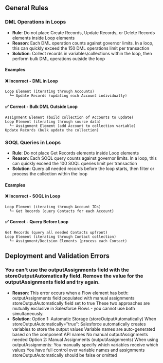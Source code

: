 ## General Rules

### DML Operations in Loops
- **Rule**: Do not place Create Records, Update Records, or Delete Records elements inside Loop elements
- **Reason**: Each DML operation counts against governor limits. In a loop, this can quickly exceed the 150 DML operations limit per transaction
- **Solution**: Collect records in variables/collections within the loop, then perform bulk DML operations outside the loop

#### Examples

#### ❌ Incorrect - DML in Loop
```
Loop Element (iterating through Accounts)
  └─ Update Records (updating each Account individually)
```

#### ✅ Correct - Bulk DML Outside Loop
```
Assignment Element (build collection of Accounts to update)
Loop Element (iterating through source data)
  └─ Assignment Element (add Account to collection variable)
Update Records (bulk update the collection)
```

### SOQL Queries in Loops  
- **Rule**: Do not place Get Records elements inside Loop elements
- **Reason**: Each SOQL query counts against governor limits. In a loop, this can quickly exceed the 100 SOQL queries limit per transaction
- **Solution**: Query all needed records before the loop starts, then filter or process the collection within the loop

#### Examples

#### ❌ Incorrect - SOQL in Loop
```
Loop Element (iterating through Account IDs)
  └─ Get Records (query Contacts for each Account)
```

#### ✅ Correct - Query Before Loop
```
Get Records (query all needed Contacts upfront)
Loop Element (iterating through Contact collection)
  └─ Assignment/Decision Elements (process each Contact)
```

## Deployment and Validation Errors

### You can't use the outputAssignments field with the storeOutputAutomatically field. Remove the value for the outputAssignments field and try again.
- **Reason**: This error occurs when a Flow element has both:
outputAssignments field populated with manual assignments
storeOutputAutomatically field set to true
These two approaches are mutually exclusive in Salesforce Flows - you cannot use both simultaneously.
- **Solution**: Option 1: Automatic Storage (storeOutputAutomatically)
When storeOutputAutomatically="true":
Salesforce automatically creates variables to store the output values
Variable names are auto-generated based on the component API names
No manual outputAssignments needed
Option 2: Manual Assignments (outputAssignments)
When using outputAssignments:
You manually specify which variables receive which values
You have full control over variable names and assignments
storeOutputAutomatically should be false or omitted

